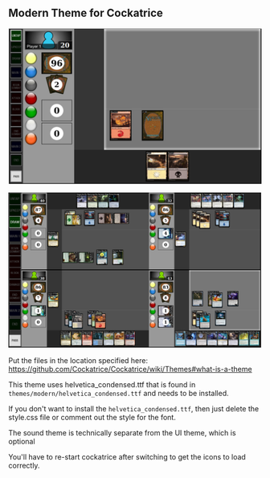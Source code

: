 ## Modern Theme for Cockatrice

![png](screenshots/1player.png)

![png](screenshots/4player.png)

Put the files in the location specified here: https://github.com/Cockatrice/Cockatrice/wiki/Themes#what-is-a-theme

This theme uses helvetica_condensed.ttf that is found in `themes/modern/helvetica_condensed.ttf` and needs to be installed.

If you don't want to install the `helvetica_condensed.ttf`, then just delete the style.css file or comment out the style for the font.

The sound theme is technically separate from the UI theme, which is optional

You'll have to re-start cockatrice after switching to get the icons to load correctly.
